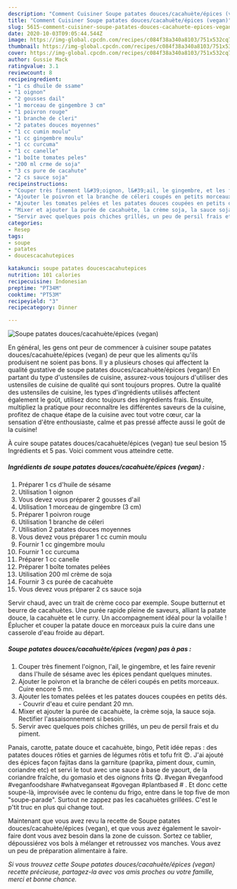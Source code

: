 ```yaml
---
description: "Comment Cuisiner Soupe patates douces/cacahuète/épices (vegan)"
title: "Comment Cuisiner Soupe patates douces/cacahuète/épices (vegan)"
slug: 5615-comment-cuisiner-soupe-patates-douces-cacahuete-epices-vegan
date: 2020-10-03T09:05:44.544Z
image: https://img-global.cpcdn.com/recipes/c084f38a340a8103/751x532cq70/soupe-patates-doucescacahueteepices-vegan-photo-principale-de-la-recette.jpg
thumbnail: https://img-global.cpcdn.com/recipes/c084f38a340a8103/751x532cq70/soupe-patates-doucescacahueteepices-vegan-photo-principale-de-la-recette.jpg
cover: https://img-global.cpcdn.com/recipes/c084f38a340a8103/751x532cq70/soupe-patates-doucescacahueteepices-vegan-photo-principale-de-la-recette.jpg
author: Gussie Mack
ratingvalue: 3.1
reviewcount: 8
recipeingredient:
- "1 cs dhuile de ssame"
- "1 oignon"
- "2 gousses dail"
- "1 morceau de gingembre 3 cm"
- "1 poivron rouge"
- "1 branche de cleri"
- "2 patates douces moyennes"
- "1 cc cumin moulu"
- "1 cc gingembre moulu"
- "1 cc curcuma"
- "1 cc canelle"
- "1 boîte tomates peles"
- "200 ml crme de soja"
- "3 cs pure de cacahute"
- "2 cs sauce soja"
recipeinstructions:
- "Couper très finement l&#39;oignon, l&#39;ail, le gingembre, et les faire revenir dans l&#39;huile de sésame avec les épices pendant quelques minutes."
- "Ajouter le poivron et la branche de céleri coupés en petits morceaux. Cuire encore 5 mn."
- "Ajouter les tomates pelées et les patates douces coupées en petits dés. Couvrir d&#39;eau et cuire pendant 20 mn."
- "Mixer et ajouter la purée de cacahuète, la crème soja, la sauce soja. Rectifier l&#39;assaisonnement si besoin."
- "Servir avec quelques pois chiches grillés, un peu de persil frais et du piment."
categories:
- Resep
tags:
- soupe
- patates
- doucescacahutepices

katakunci: soupe patates doucescacahutepices 
nutrition: 101 calories
recipecuisine: Indonesian
preptime: "PT34M"
cooktime: "PT53M"
recipeyield: "3"
recipecategory: Dinner

---
```



![Soupe patates douces/cacahuète/épices (vegan)](https://img-global.cpcdn.com/recipes/c084f38a340a8103/751x532cq70/soupe-patates-doucescacahueteepices-vegan-photo-principale-de-la-recette.jpg)

En général, les gens ont peur de commencer à cuisiner soupe patates douces/cacahuète/épices (vegan) de peur que les aliments qu'ils produisent ne soient pas bons. Il y a plusieurs choses qui affectent la qualité gustative de soupe patates douces/cacahuète/épices (vegan)! En partant du type d'ustensiles de cuisine, assurez-vous toujours d'utiliser des ustensiles de cuisine de qualité qui sont toujours propres. Outre la qualité des ustensiles de cuisine, les types d'ingrédients utilisés affectent également le goût, utilisez donc toujours des ingrédients frais. Ensuite, multipliez la pratique pour reconnaître les différentes saveurs de la cuisine, profitez de chaque étape de la cuisine avec tout votre cœur, car la sensation d'être enthousiaste, calme et pas pressé affecte aussi le goût de la cuisine!

<!--inarticleads1-->

À cuire soupe patates douces/cacahuète/épices (vegan) tue seul besion 15 Ingrédients et 5 pas. Voici comment vous atteindre cette.

##### Ingrédients de soupe patates douces/cacahuète/épices (vegan) :

1. Préparer 1 cs d&#39;huile de sésame
1. Utilisation 1 oignon
1. Vous devez vous préparer 2 gousses d&#39;ail
1. Utilisation 1 morceau de gingembre (3 cm)
1. Préparer 1 poivron rouge
1. Utilisation 1 branche de céleri
1. Utilisation 2 patates douces moyennes
1. Vous devez vous préparer 1 cc cumin moulu
1. Fournir 1 cc gingembre moulu
1. Fournir 1 cc curcuma
1. Préparer 1 cc canelle
1. Préparer 1 boîte tomates pelées
1. Utilisation 200 ml crème de soja
1. Fournir 3 cs purée de cacahuète
1. Vous devez vous préparer 2 cs sauce soja


Servir chaud, avec un trait de crème coco par exemple. Soupe butternut et beurre de cacahuètes. Une purée rapide pleine de saveurs, alliant la patate douce, la cacahuète et le curry. Un accompagnement idéal pour la volaille ! Éplucher et couper la patate douce en morceaux puis la cuire dans une casserole d&#39;eau froide au départ. 

<!--inarticleads2-->

##### Soupe patates douces/cacahuète/épices (vegan) pas à pas :

1. Couper très finement l&#39;oignon, l&#39;ail, le gingembre, et les faire revenir dans l&#39;huile de sésame avec les épices pendant quelques minutes.
1. Ajouter le poivron et la branche de céleri coupés en petits morceaux. Cuire encore 5 mn.
1. Ajouter les tomates pelées et les patates douces coupées en petits dés. - Couvrir d&#39;eau et cuire pendant 20 mn.
1. Mixer et ajouter la purée de cacahuète, la crème soja, la sauce soja. Rectifier l&#39;assaisonnement si besoin.
1. Servir avec quelques pois chiches grillés, un peu de persil frais et du piment.


Panais, carotte, patate douce et cacahuète, bingo, Petit idée repas : des patates douces rôties et garnies de légumes rôtis et tofu frit 😍. J&#39;ai ajouté des épices façon fajitas dans la garniture (paprika, piment doux, cumin, coriandre etc) et servi le tout avec une sauce à base de yaourt, de la coriandre fraîche, du gomasio et des oignons frits 😋. #vegan #veganfood #veganfoodshare #whatveganseat #govegan #plantbased # . Et donc cette soupe-là, improvisée avec le contenu du frigo, entre dans le top five de mon &#34;soupe-parade&#34;. Surtout ne zappez pas les cacahuètes grillées. C&#39;est le p&#39;tit truc en plus qui change tout. 

<!--inarticleads1-->

<p>
Maintenant que vous avez revu la recette de Soupe patates douces/cacahuète/épices (vegan), et que vous avez également le savoir-faire dont vous avez besoin dans la zone de cuisson. Sortez ce tablier, dépoussiérez vos bols à mélanger et retroussez vos manches. Vous avez un peu de préparation alimentaire à faire.
</p>

<p>
<i>Si vous trouvez cette Soupe patates douces/cacahuète/épices (vegan) recette précieuse, partagez-la avec vos amis proches ou votre famille, merci et bonne chance.</i>
</p>
